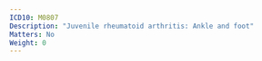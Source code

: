 ```yaml
---
ICD10: M0807
Description: "Juvenile rheumatoid arthritis: Ankle and foot"
Matters: No
Weight: 0
---
```

